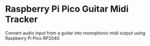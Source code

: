 # Raspberry Pi Pico Guitar Midi Tracker
Convert audio input from a guitar into monophonic midi output using Raspberry Pi Pico RP2040.
